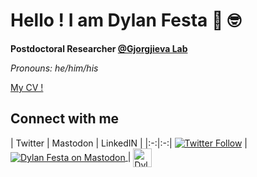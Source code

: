 # Hello ! I am Dylan Festa 👋 🤓

**Postdoctoral Researcher [@Gjorgjieva Lab](https://www1.ls.tum.de/compneuro/home/)**

*Pronouns: he/him/his*

[My CV !](https://github.com/dylanfesta/dylanfesta/raw/master/static/FestaD_cv.pdf)

## Connect with me

| Twitter | Mastodon | LinkedIN |
|:-:|:-:|
[![Twitter Follow](https://img.shields.io/twitter/follow/dylanfesta.svg?style=social)](https://twitter.com/dylanfesta) |
<a rel="me" href="https://scholar.social/@dylanfesta"> <img align="center" alt="Dylan Festa on Mastodon" src="https://img.shields.io/badge/-@dylanfesta@scholar.social-%232B90D9?style=flat-square&logo=mastodon&logoColor=white"/> </a>| <a href="https://www.linkedin.com/in/dylanfesta/">  <img align="center" alt="Dylan Festa Linkedin" width="30px" src="https://firebasestorage.googleapis.com/v0/b/github--images.appspot.com/o/Github%20images%2Flinkedin.svg?alt=media&token=0e662ab8-db11-475a-9c43-18d89bcdfde0" />
</a>

<!--
- 🔭 I’m currently working on ...
- 🌱 I’m currently learning ...
- 👯 I’m looking to collaborate on ...
- 🤔 I’m looking for help with ...
- 💬 Ask me about ...
- 📫 How to reach me: ...
- 😄 Pronouns: ...
- ⚡ Fun fact: ...
-->
